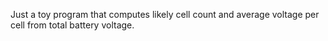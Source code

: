 Just a toy program that computes likely cell count and average voltage per cell from total battery voltage.
